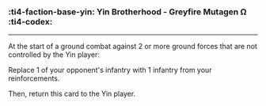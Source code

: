 ### :ti4-faction-base-yin: __Yin Brotherhood - Greyfire Mutagen Ω__ :ti4-codex:

---
At the start of a ground combat against 2 or more ground forces that are not controlled by the Yin player: 

Replace 1 of your opponent's infantry with 1 infantry from your reinforcements. 

Then, return this card to the Yin player.